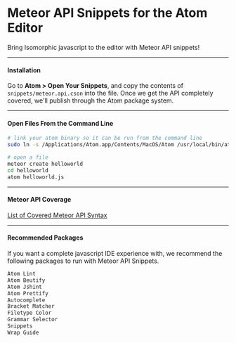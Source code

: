 Meteor API Snippets for the Atom Editor
=======================================

Bring Isomorphic javascript to the editor with Meteor API snippets!  


---------------------------------------
#### Installation  

Go to **Atom > Open Your Snippets**, and copy the contents of ``snippets/meteor.api.cson`` into the file.  Once we get the API completely covered, we'll publish through the Atom package system.  


---------------------------------------
#### Open Files From the Command Line

````sh
# link your atom binary so it can be run from the command line
sudo ln -s /Applications/Atom.app/Contents/MacOS/Atom /usr/local/bin/atom

# open a file
meteor create helloworld
cd helloworld
atom helloworld.js
````

---------------------------------------
#### Meteor API Coverage

[List of Covered Meteor API Syntax](https://github.com/awatson1978/meteor-api-for-atom-editor/blob/master/api.md)  


---------------------------------------
#### Recommended Packages  

If you want a complete javascript IDE experience with, we recommend the following packages to run with Meteor API Snippets. 

````sh
Atom Lint
Atom Beutify
Atom Jshint
Atom Prettify
Autocomplete
Bracket Matcher
Filetype Color
Grammar Selector
Snippets
Wrap Guide
````
